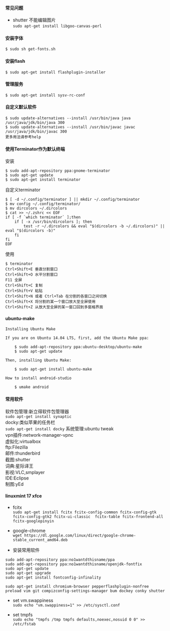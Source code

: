 #### 常见问题  
* shutter 不能编辑图片  
```sudo apt-get install libgoo-canvas-perl```  

#### 安装字体  
``` $ sudo sh get-fonts.sh ```  

#### 安装flash  
```
$ sudo apt-get install flashplugin-installer
```  

#### 管理服务  
``` $ sudo apt-get install sysv-rc-conf ```

#### 自定义默认软件  
```
$ sudo update-alternatives --install /usr/bin/java java /usr/java/jdk/bin/java 300
$ sudo update-alternatives --install /usr/bin/javac javac /usr/java/jdk/bin/javac 300
更多用法请参考help
```  

#### 使用Terminator作为默认终端
安装
```
$ sudo add-apt-repository ppa:gnome-terminator
$ sudo apt-get update
$ sudo apt-get install terminator
```
自定义terminator
```
$ [ -d ~/.config/terminator ] || mkdir ~/.config/terminator
$ mv config ~/.config/terminator/
$ mv dircolors ~/.dircolors
$ cat >> ~/.zshrc << EOF
if [ -f `which terminator` ];then
	if [ -x /usr/bin/dircolors ]; then
		test -r ~/.dircolors && eval "$(dircolors -b ~/.dircolors)" || eval "$(dircolors -b)"
	fi
fi
EOF

```
使用
```
$ terminator
Ctrl+Shift+E 垂直分割窗口
Ctrl+Shift+O 水平分割窗口
F11 全屏
Ctrl+Shift+C 复制
Ctrl+Shift+V 粘贴
Ctrl+Shift+N 或者 Ctrl+Tab 在分割的各窗口之间切换
Ctrl+Shift+X 将分割的某一个窗口放大至全屏使用
Ctrl+Shift+Z 从放大至全屏的某一窗口回到多窗格界面
```

#### ubuntu-make  
```
Installing Ubuntu Make

If you are on Ubuntu 14.04 LTS, first, add the Ubuntu Make ppa:

    $ sudo add-apt-repository ppa:ubuntu-desktop/ubuntu-make 
    $ sudo apt-get update 

Then, installing Ubuntu Make:

    $ sudo apt-get install ubuntu-make 

How to install android-studio

    $ umake android 
```

#### 常用软件 
软件包管理:新立得软件包管理器  
```sudo apt-get install synaptic```  
docky:类似苹果的任务栏  
```sudo apt-get install docky```
系统管理:ubuntu tweak  
vpn插件:network-manager-vpnc  
虚拟化:virtualbox  
ftp:Filezilla  
邮件:thunderbird  
截图:shutter  
词典:星际译王  
影视:VLC,smplayer  
IDE:Eclipse  
制图:yEd  


#### linuxmint 17 xfce
* fcitx  
```sudo apt-get install fcitx fcitx-config-common fcitx-config-gtk fcitx-config-gtk2 fcitx-ui-classic  fcitx-table fcitx-frontend-all fcitx-googlepinyin ```  

* google-chrome  
```wget https://dl.google.com/linux/direct/google-chrome-stable_current_amd64.deb```  

* 安装常用软件  
```
sudo add-apt-repository ppa:no1wantdthisname/ppa
sudo add-apt-repository ppa:no1wantdthisname/openjdk-fontfix
sudo apt-get update
sudo apt-get upgrade
sudo apt-get install fontconfig-infinality

sudo apt-get install chromium-browser pepperflashplugin-nonfree preload vim git compizconfig-settings-manager bum dockey conky shutter 
```  

* set vm.swappiness  
```sudo echo "vm.swappiness=1" >> /etc/sysctl.conf```  

* set tmpfs  
```sudo echo "tmpfs /tmp tmpfs defaults,noexec,nosuid 0 0" >> /etc/fstab```

